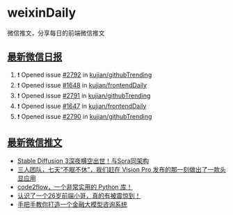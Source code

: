 # weixinDaily
微信推文，分享每日的前端微信推文

## [最新微信日报](https://github.com/kujian/weixinDaily/issues)

<!--START_SECTION:activity-->
1. ❗ Opened issue [#2792](https://github.com/kujian/githubTrending/issues/2792) in [kujian/githubTrending](https://github.com/kujian/githubTrending)
2. ❗ Opened issue [#1648](https://github.com/kujian/frontendDaily/issues/1648) in [kujian/frontendDaily](https://github.com/kujian/frontendDaily)
3. ❗ Opened issue [#2791](https://github.com/kujian/githubTrending/issues/2791) in [kujian/githubTrending](https://github.com/kujian/githubTrending)
4. ❗ Opened issue [#1647](https://github.com/kujian/frontendDaily/issues/1647) in [kujian/frontendDaily](https://github.com/kujian/frontendDaily)
5. ❗ Opened issue [#2790](https://github.com/kujian/githubTrending/issues/2790) in [kujian/githubTrending](https://github.com/kujian/githubTrending)
<!--END_SECTION:activity-->


## [最新微信推文](https://weixin.qdkfweb.cn/)

<!-- BLOG-POST-LIST:START -->
- [Stable Diffusion 3深夜横空出世！与Sora同架构](https://weixin.qdkfweb.cn/40641.html)
- [三人团队，七天“不眠不休”，我们赶在 Vision Pro 发布的那一刻做出了一款头显应用](https://weixin.qdkfweb.cn/40645.html)
- [code2flow，一个非常实用的 Python 库！](https://weixin.qdkfweb.cn/40648.html)
- [认识了一个26岁前端小哥，真的有被震惊到！](https://weixin.qdkfweb.cn/40632.html)
- [手把手教你打造一个金融大模型咨询系统](https://weixin.qdkfweb.cn/40610.html)
<!-- BLOG-POST-LIST:END -->